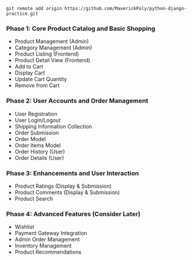 ```
git remote add origin https://github.com/MaverickPoly/python-django-practice.git
```

### Phase 1: Core Product Catalog and Basic Shopping

- Product Management (Admin)
- Category Management (Admin)
- Product Listing (Frontend)
- Product Detail View (Frontend)
- Add to Cart
- Display Cart
- Update Cart Quantity
- Remove from Cart

### Phase 2: User Accounts and Order Management

- User Registration
- User Login/Logout
- Shipping Information Collection
- Order Submission
- Order Model
- Order Items Model
- Order History (User)
- Order Details (User)

### Phase 3: Enhancements and User Interaction

- Product Ratings (Display & Submission)
- Product Comments (Display & Submission)
- Product Search

### Phase 4: Advanced Features (Consider Later)

- Wishlist
- Payment Gateway Integration
- Admin Order Management
- Inventory Management
- Product Recommendations
